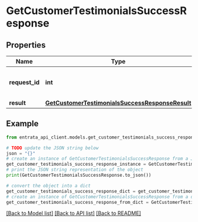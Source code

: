 # GetCustomerTestimonialsSuccessResponse


## Properties

Name | Type | Description | Notes
------------ | ------------- | ------------- | -------------
**request_id** | **int** | The unique identifier for the request | 
**result** | [**GetCustomerTestimonialsSuccessResponseResult**](GetCustomerTestimonialsSuccessResponseResult.md) |  | 

## Example

```python
from entrata_api_client.models.get_customer_testimonials_success_response import GetCustomerTestimonialsSuccessResponse

# TODO update the JSON string below
json = "{}"
# create an instance of GetCustomerTestimonialsSuccessResponse from a JSON string
get_customer_testimonials_success_response_instance = GetCustomerTestimonialsSuccessResponse.from_json(json)
# print the JSON string representation of the object
print(GetCustomerTestimonialsSuccessResponse.to_json())

# convert the object into a dict
get_customer_testimonials_success_response_dict = get_customer_testimonials_success_response_instance.to_dict()
# create an instance of GetCustomerTestimonialsSuccessResponse from a dict
get_customer_testimonials_success_response_from_dict = GetCustomerTestimonialsSuccessResponse.from_dict(get_customer_testimonials_success_response_dict)
```
[[Back to Model list]](../README.md#documentation-for-models) [[Back to API list]](../README.md#documentation-for-api-endpoints) [[Back to README]](../README.md)


